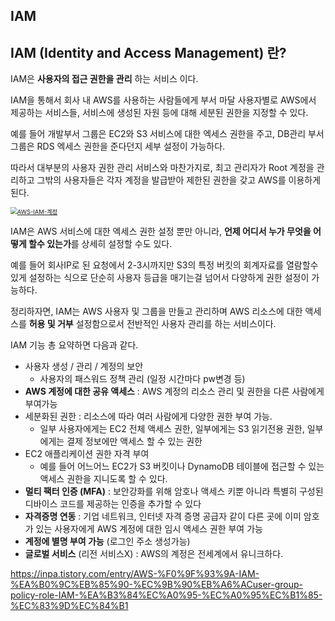## IAM



## **IAM (Identity and Access Management) 란?**

IAM은 **사용자의 접근 권한을 관리** 하는 서비스 이다.

IAM을 통해서 회사 내 AWS를 사용하는 사람들에게 부서 마달 사용자별로 AWS에서 제공하는 서비스들, 서비스에 생성된 자원 등에 대해 세분된 권한을 지정할 수 있다.

예를 들어 개발부서 그룹은 EC2와 S3 서비스에 대한 엑세스 권한을 주고, DB관리 부서 그룹은 RDS 엑세스 권한을 준다던지 세부 설정이 가능하다.

따라서 대부분의 사용자 권한 관리 서비스와 마찬가지로, 최고 관리자가 Root 계정을 관리하고 그밖의 사용자들은 각자 계정을 발급받아 제한된 권한을 갖고 AWS를 이용하게 된다.

[<img src="https://blog.kakaocdn.net/dn/cuJRNo/btryJiNUwdI/S8DbLLh8HuhtK0B5GKRD1K/img.png" alt="AWS-IAM-계정" style="zoom: 67%;" />](https://blog.kakaocdn.net/dn/cuJRNo/btryJiNUwdI/S8DbLLh8HuhtK0B5GKRD1K/img.png)



IAM은 AWS 서비스에 대한 엑세스 권한 설정 뿐만 아니라, **언제 어디서 누가 무엇을 어떻게 할수 있는가**를 상세히 설정할 수도 있다.

예를 들어 회사IP로 된 요청에서 2-3시까지만 S3의 특정 버킷의 회계자료를 열람할수 있게 설정하는 식으로 단순히 사용자 등급을 매기는걸 넘어서 다양하게 권한 설정이 가능하다.

 

정리하자면, IAM는 AWS 사용자 및 그룹을 만들고 관리하며 AWS 리소스에 대한 액세스를 **허용 및 거부** 설정함으로서 전반적인 사용자 관리를 하는 서비스이다.

 

IAM 기능 총 요약하면 다음과 같다.



- 사용자 생성 / 관리 / 계정의 보안
  - 사용자의 패스워드 정책 관리 (일정 시간마다 pw변경 등)
- **AWS 계정에 대한 공유 액세스** : AWS 계정의 리소스 관리 및 권한을 다른 사람에게 부여가능
- 세분화된 권한 : 리소스에 따라 여러 사람에게 다양한 권한 부여 가능.
  - 일부 사용자에게는 EC2 전체 액세스 권한, 일부에게는 S3 읽기전용 권한, 일부에게는 결제 정보에만 액세스 할 수 있는 권한
- EC2 애플리케이션 권한 자격 부여
  - 예를 들어 어느어느 EC2가 S3 버킷이나 DynamoDB 테이블에 접근할 수 있는 액세스 권한을 지니도록 할 수 있다.
- **멀티 팩터 인증 (MFA)** : 보안강화를 위해 암호나 액세스 키뿐 아니라 특별히 구성된 디바이스 코드를 제공하는 인증을 추가할 수 있다
- **자격증명 연동** : 기업 네트워크, 인터넷 자격 증명 공급자 같이 다른 곳에 이미 암호가 있는 사용자에게 AWS 계정에 대한 임시 액세스 권한 부여 가능
- **계정에 별명 부여 가능** (로그인 주소 생성가능)
- **글로벌 서비스** (리전 서비스X) : AWS의 계정은 전세계에서 유니크하다.



https://inpa.tistory.com/entry/AWS-%F0%9F%93%9A-IAM-%EA%B0%9C%EB%85%90-%EC%9B%90%EB%A6%ACuser-group-policy-role-IAM-%EA%B3%84%EC%A0%95-%EC%A0%95%EC%B1%85-%EC%83%9D%EC%84%B1

